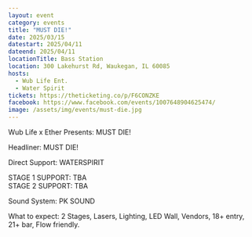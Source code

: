 ```yaml
---
layout: event
category: events
title: "MUST DIE!"
date: 2025/03/15
datestart: 2025/04/11
dateend: 2025/04/11
locationTitle: Bass Station
location: 300 Lakehurst Rd, Waukegan, IL 60085
hosts:
  - Wub Life Ent.
  - Water Spirit
tickets: https://theticketing.co/p/F6CONZKE
facebook: https://www.facebook.com/events/1007648904625474/
image: /assets/img/events/must-die.jpg
---
```


Wub Life x Ether Presents: MUST DIE!

Headliner: MUST DIE!

Direct Support: WATERSPIRIT

STAGE 1 SUPPORT: TBA  
STAGE 2 SUPPORT: TBA

Sound System: PK SOUND

What to expect: 2 Stages, Lasers, Lighting, LED Wall, Vendors, 18+ entry, 21+ bar, Flow friendly.
